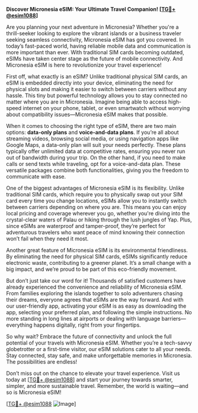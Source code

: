**Discover Micronesia eSIM: Your Ultimate Travel Companion! [[TG💪+ @esim1088](https://t.me/s/esim1088)]**

Are you planning your next adventure in Micronesia? Whether you're a thrill-seeker looking to explore the vibrant islands or a business traveler seeking seamless connectivity, Micronesia eSIM has got you covered. In today’s fast-paced world, having reliable mobile data and communication is more important than ever. With traditional SIM cards becoming outdated, eSIMs have taken center stage as the future of mobile connectivity. And Micronesia eSIM is here to revolutionize your travel experience!

First off, what exactly is an eSIM? Unlike traditional physical SIM cards, an eSIM is embedded directly into your device, eliminating the need for physical slots and making it easier to switch between carriers without any hassle. This tiny but powerful technology allows you to stay connected no matter where you are in Micronesia. Imagine being able to access high-speed internet on your phone, tablet, or even smartwatch without worrying about compatibility issues—Micronesia eSIM makes that possible.

When it comes to choosing the right type of eSIM, there are two main options: **data-only plans** and **voice-and-data plans**. If you’re all about streaming videos, browsing social media, or using navigation apps like Google Maps, a data-only plan will suit your needs perfectly. These plans typically offer unlimited data at competitive rates, ensuring you never run out of bandwidth during your trip. On the other hand, if you need to make calls or send texts while traveling, opt for a voice-and-data plan. These versatile packages combine both functionalities, giving you the freedom to communicate with ease.

One of the biggest advantages of Micronesia eSIM is its flexibility. Unlike traditional SIM cards, which require you to physically swap out your SIM card every time you change locations, eSIMs allow you to instantly switch between carriers depending on where you are. This means you can enjoy local pricing and coverage wherever you go, whether you're diving into the crystal-clear waters of Palau or hiking through the lush jungles of Yap. Plus, since eSIMs are waterproof and tamper-proof, they’re perfect for adventurous travelers who want peace of mind knowing their connection won’t fail when they need it most.

Another great feature of Micronesia eSIM is its environmental friendliness. By eliminating the need for physical SIM cards, eSIMs significantly reduce electronic waste, contributing to a greener planet. It’s a small change with a big impact, and we’re proud to be part of this eco-friendly movement.

But don’t just take our word for it! Thousands of satisfied customers have already experienced the convenience and reliability of Micronesia eSIM. From families exploring the islands together to solo adventurers chasing their dreams, everyone agrees that eSIMs are the way forward. And with our user-friendly app, activating your eSIM is as easy as downloading the app, selecting your preferred plan, and following the simple instructions. No more standing in long lines at airports or dealing with language barriers—everything happens digitally, right from your fingertips.

So why wait? Embrace the future of connectivity and unlock the full potential of your travels with Micronesia eSIM. Whether you’re a tech-savvy globetrotter or a first-time visitor, our eSIM solutions cater to all your needs. Stay connected, stay safe, and make unforgettable memories in Micronesia. The possibilities are endless!

Don’t miss out on the chance to elevate your travel experience. Visit us today at [[TG💪+ @esim1088](https://t.me/s/esim1088)] and start your journey towards smarter, simpler, and more sustainable travel. Remember, the world is waiting—and so is Micronesia eSIM!

[[TG💪+ @esim1088](https://t.me/s/esim1088) ![Image](https://i.postimg.cc/Y0z9fWf4/image.png)]